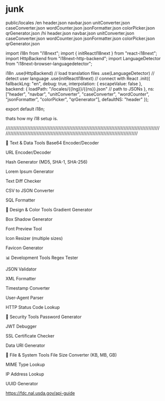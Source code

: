# junk


public/locales
  /en
    header.json
    navbar.json
    unitConverter.json
    caseConverter.json
    wordCounter.json
    jsonFormatter.json
    colorPicker.json
    qrGenerator.json
  /hi
    header.json
    navbar.json
    unitConverter.json
    caseConverter.json
    wordCounter.json
    jsonFormatter.json
    colorPicker.json
    qrGenerator.json


import i18n from "i18next";
import { initReactI18next } from "react-i18next";
import HttpBackend from "i18next-http-backend";
import LanguageDetector from "i18next-browser-languagedetector";

i18n
    .use(HttpBackend) // load translation files
    .use(LanguageDetector) // detect user language
    .use(initReactI18next) // connect with React
    .init({
        fallbackLng: "en",
        debug: true,
        interpolation: {
            escapeValue: false
        },
        backend: {
            loadPath: "/locales/{{lng}}/{{ns}}.json" // path to JSONs
        },
        ns: ["header", "navbar", "unitConverter", "caseConverter", "wordCounter", "jsonFormatter", "colorPicker", "qrGenerator"],
        defaultNS: "header"
    });

export default i18n;

thats how my i18 setup is.





////////////////////////////////////////////////////////////////////////////////////////////////////////////////////////////////////////////////////////////////////////////////////////


🔧 Text & Data Tools
Base64 Encoder/Decoder

URL Encoder/Decoder

Hash Generator (MD5, SHA-1, SHA-256)

Lorem Ipsum Generator

Text Diff Checker

CSV to JSON Converter

SQL Formatter

🎨 Design & Color Tools
Gradient Generator

Box Shadow Generator

Font Preview Tool

Icon Resizer (multiple sizes)

Favicon Generator

📊 Development Tools
Regex Tester

JSON Validator

XML Formatter

Timestamp Converter

User-Agent Parser

HTTP Status Code Lookup

🔐 Security Tools
Password Generator

JWT Debugger

SSL Certificate Checker

Data URI Generator

📁 File & System Tools
File Size Converter (KB, MB, GB)

MIME Type Lookup

IP Address Lookup

UUID Generator

https://fdc.nal.usda.gov/api-guide
